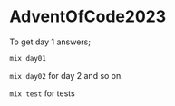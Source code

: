 # AdventOfCode2023

To get day 1 answers;

```bash
mix day01
```
`mix day02` for day 2 and so on.

`mix test` for tests
